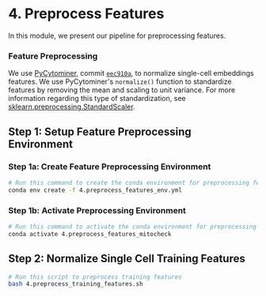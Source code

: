 # 4. Preprocess Features

In this module, we present our pipeline for preprocessing features.

### Feature Preprocessing

We use [PyCytominer](https://github.com/cytomining/pycytominer), commit [`eec910a`](https://github.com/cytomining/pycytominer/commit/eec910a636bf023f31a34348bd4c61138991c557), to normalize single-cell embeddings features.
We use PyCytominer's `normalize()` function to standardize features by removing the mean and scaling to unit variance.
For more information regarding this type of standardization, see [sklearn.preprocessing.StandardScaler](https://scikit-learn.org/stable/modules/generated/sklearn.preprocessing.StandardScaler.html).

## Step 1: Setup Feature Preprocessing Environment

### Step 1a: Create Feature Preprocessing Environment

```sh
# Run this command to create the conda environment for preprocessing features
conda env create -f 4.preprocess_features_env.yml
```

### Step 1b: Activate Preprocessing Environment

```sh
# Run this command to activate the conda environment for preprocessing features
conda activate 4.preprocess_features_mitocheck
```

## Step 2: Normalize Single Cell Training Features

```bash
# Run this script to preprocess training features
bash 4.preprocess_training_features.sh
```
